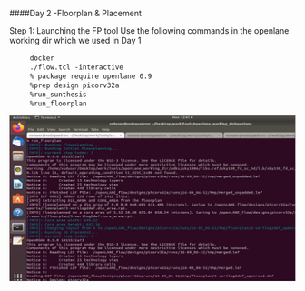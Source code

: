 ####Day 2 -Floorplan & Placement

Step 1: Launching the FP tool 
 Use the following commands in the openlane working dir which we used in Day 1
    
```console
     docker
     ./flow.tcl -interactive
     % package require openlane 0.9
     %prep design picorv32a
     %run_sunthesis
     %run_floorplan
```
![step1](image1.PNG)

   
